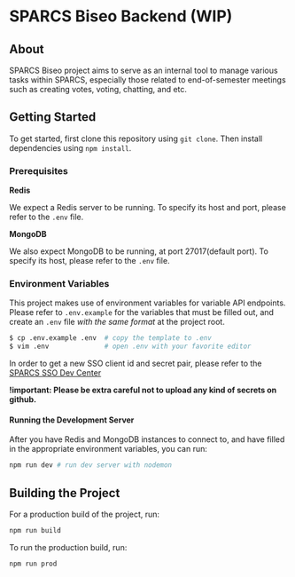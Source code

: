# SPARCS Biseo Backend (WIP)

## About

SPARCS Biseo project aims to serve as an internal tool to manage various tasks within SPARCS, especially those related to end-of-semester meetings such as creating votes, voting, chatting, and etc.

## Getting Started

To get started, first clone this repository using `git clone`. Then install dependencies using `npm install`.

### Prerequisites

**Redis**

We expect a Redis server to be running. To specify its host and port, please refer to the `.env` file.

**MongoDB**

We also expect MongoDB to be running, at port 27017(default port). To specify its host, please refer to the `.env` file.

### Environment Variables

This project makes use of environment variables for variable API endpoints. Please refer to `.env.example` for the variables that must be filled out, and create an `.env` file _with the same format_ at the project root.

```bash
$ cp .env.example .env  # copy the template to .env
$ vim .env              # open .env with your favorite editor
```

In order to get a new SSO client id and secret pair, please refer to the [SPARCS SSO Dev Center](https://sparcssso.kaist.ac.kr/dev/main/)

**!important: Please be extra careful not to upload any kind of secrets on github.**

#### Running the Development Server

After you have Redis and MongoDB instances to connect to, and have filled in the appropriate environment variables, you can run:

```bash
npm run dev # run dev server with nodemon
```

## Building the Project

For a production build of the project, run:

```bash
npm run build
```

To run the production build, run:

```bash
npm run prod
```
